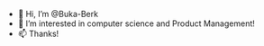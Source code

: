 - 👋 Hi, I’m @Buka-Berk
- 👀 I’m interested in computer science and Product Management!
- 📫 Thanks!

<!---
Buka-Berk/Buka-Berk is a ✨ special ✨ repository because its `README.md` (this file) appears on your GitHub profile.
You can click the Preview link to take a look at your changes.
--->
